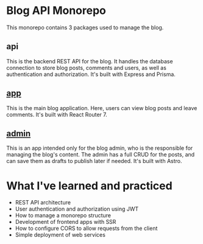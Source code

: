 # Blog API Monorepo

This monorepo contains 3 packages used to manage the blog.

## api

This is the backend REST API for the blog. It handles the database connection to store blog posts, comments and users, as well as authentication and authorization. It's built with Express and Prisma.

## [app](https://blog-app-vert-sigma.vercel.app/)

This is the main blog application. Here, users can view blog posts and leave comments. It's built with React Router 7.

## [admin](https://danielz0102-admin-blog.netlify.app/login)

This is an app intended only for the blog admin, who is the responsible for managing the blog's content. The admin has a full CRUD for the posts, and can save them as drafts to publish later if needed. It's built with Astro.

# What I've learned and practiced

- REST API architecture
- User authentication and authorization using JWT
- How to manage a monorepo structure
- Development of frontend apps with SSR
- How to configure CORS to allow requests from the client
- Simple deployment of web services
